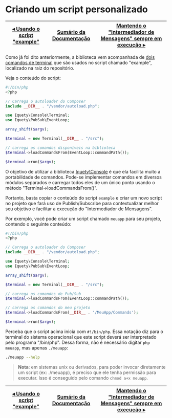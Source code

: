 # Criando um script personalizado

[◂ Usando o script "example"](04-usando-script-example.md) | [Sumário da Documentação](indice.md) | [Mantendo o "Intermediador de Mensagens" sempre em execução ▸](06-mantendo-a-execucao.md)
-- | -- | --

Como já foi dito anteriormente, a biblioteca vem acompanhada de [dois comandos de terminal](04-usando-script-example.md) que são usados no script chamado "example", localizado na raiz do repositório.

Veja o conteúdo do script:

```php
#!/bin/php
<?php

// Carrega o autoloader do Composer
include __DIR__ . "/vendor/autoload.php";

use Iquety\Console\Terminal;
use Iquety\PubSub\EventLoop;

array_shift($argv);

$terminal = new Terminal(__DIR__ . "/src");

// carrega os comandos disponíveis na biblioteca
$terminal->loadCommandsFrom(EventLoop::commandPath());

$terminal->run($argv);
```

O objetivo de utilizar a biblioteca [Iquety\Console](https://github.com/iquety/console) é que ela facilita muito a portabilidade de comandos. Pode-se implementar comandos em diversos módulos separados e carregar todos eles de um único ponto usando o método "Terminal->loadCommandsFrom()".

Portanto, basta copiar o conteúdo do script `example` e criar um novo script no projeto que fará uso de Publish/Subscribe para contextualizar melhor seu objetivo e facilitar a execução do "Intermediador de Mensagens".

Por exemplo, você pode criar um script chamado `meuapp` para seu projeto, contendo o seguinte conteúdo:

```php
#!/bin/php
<?php

// Carrega o autoloader do Composer
include __DIR__ . "/vendor/autoload.php";

use Iquety\Console\Terminal;
use Iquety\PubSub\EventLoop;

array_shift($argv);

$terminal = new Terminal(__DIR__ . "/src");

// carrega os comandos de Pub/Sub
$terminal->loadCommandsFrom(EventLoop::commandPath());

// carrega os comandos do meu projeto
$terminal->loadCommandsFrom(__DIR__ . '/MeuApp/Commands');

$terminal->run($argv);
```

Perceba que o script acima inicia com `#!/bin/php`. Essa notação diz para o terminal do sistema operacional que este script deverá ser interpretado pelo programa "/bin/php". Dessa forma, não é necessário digitar `php meuapp`, mas apenas `./meuapp`:

```bash
./meuapp --help
```

> **Nota**: em sistemas unix ou derivados, para poder invocar diretamente um script (ex: ./meuapp), é preciso que ele tenha permissão para executar. Isso é conseguido pelo comando `chmod a+x meuapp`.

[◂ Usando o script "example"](04-usando-script-example.md) | [Sumário da Documentação](indice.md) | [Mantendo o "Intermediador de Mensagens" sempre em execução ▸](06-mantendo-a-execucao.md)
-- | -- | --
